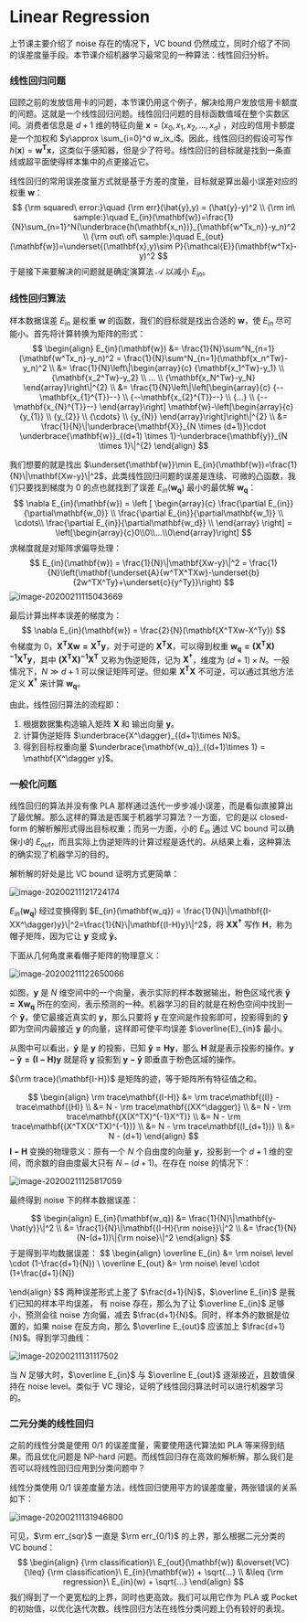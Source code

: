 # Linear Regression

上节课主要介绍了 noise 存在的情况下，VC bound 仍然成立，同时介绍了不同的误差度量手段。本节课介绍机器学习最常见的一种算法：线性回归分析。

### 线性回归问题

回顾之前的发放信用卡的问题，本节课仍用这个例子，解决给用户发放信用卡额度的问题。这就是一个线性回归问题。线性回归问题的目标函数值域在整个实数区间。消费者信息是 $d+1$ 维的特征向量 $\mathbf{x}=(x_0,x_1,x_2,...,x_d)$ ，对应的信用卡额度是一个加权和 $y\approx \sum_{i=0}^d w_ix_i$。因此，线性回归的假设可写作 $h(\mathbf{x})=\mathbf{w^Tx}$，这类似于感知器，但是少了符号。线性回归的目标就是找到一条直线或超平面使得样本集中的点更接近它。

线性回归的常用误差度量方式就是基于方差的度量，目标就是算出最小误差对应的权重 $\mathbf{w}$：
$$
{\rm squared\ error:}\quad {\rm err}(\hat{y},y) = (\hat{y}-y)^2 \\
{\rm in\ sample:}\quad E_{in}(\mathbf{w})=\frac{1}{N}\sum_{n=1}^N(\underbrace{h(\mathbf{x_n})}_{\mathbf{w^Tx_n}}-y_n)^2 \\
{\rm out\ of\ sample:}\quad E_{out}(\mathbf{w})=\underset{(\mathbf{x},y)\sim P}{\mathcal{E}}(\mathbf{w^Tx}-y)^2
$$
于是接下来要解决的问题就是确定演算法 $\mathcal{A}$ 以减小 $E_{in}$。

### 线性回归算法

样本数据误差 $E_{in}$ 是权重 $\mathbf{w}$ 的函数，我们的目标就是找出合适的 $\mathbf{w}$，使 $E_{in}$ 尽可能小。首先将计算转换为矩阵的形式：
$$
\begin{align}
E_{in}(\mathbf{w}) &= \frac{1}{N}\sum^N_{n=1}(\mathbf{w^Tx_n}-y_n)^2 = \frac{1}{N}\sum^N_{n=1}(\mathbf{x_n^Tw}-y_n)^2 \\
&= \frac{1}{N}\left\|\begin{array}{c}
{\mathbf{x_1^Tw}-y_1} \\
{\mathbf{x_2^Tw}-y_2} \\
... \\
{\mathbf{x_N^Tw}-y_N}
\end{array}\right\|^{2} \\
&= \frac{1}{N}\left\|\left[\begin{array}{c}
{--\mathbf{x_{1}^{T}}--} \\
{--\mathbf{x_{2}^{T}}--} \\
{...} \\
{--\mathbf{x_{N}^{T}}--}
\end{array}\right] \mathbf{w}-\left[\begin{array}{c}
{y_{1}} \\
{y_{2}} \\
{\cdots} \\
{y_{N}}
\end{array}\right]\right\|^{2} \\
&= \frac{1}{N}\|\underbrace{\mathbf{X}}_{N \times (d+1)}\cdot \underbrace{\mathbf{w}}_{(d+1) \times 1}-\underbrace{\mathbf{y}}_{N \times 1}\|^{2}
\end{align}
$$

我们想要的就是找出 $\underset{\mathbf{w}}\min E_{in}(\mathbf{w})=\frac{1}{N}\|\mathbf{Xw-y}\|^2$，此类线性回归问题的误差是连续、可微的凸函数，我们只要找到梯度为 0 的点也就找到了误差 $E_{in}(\mathbf{w_q})$ 最小的最优解 $\mathbf{w_q}$：
$$
\nabla E_{in}(\mathbf{w}) = \left [ \begin{array}{c}
\frac{\partial E_{in}}{\partial\mathbf{w_0}} \\
\frac{\partial E_{in}}{\partial\mathbf{w_1}} \\
\cdots\\
\frac{\partial E_{in}}{\partial\mathbf{w_d}} \\
\end{array} \right] = \left[\begin{array}{c}0\\0\\...\\0\end{array}\right]
$$
求梯度就是对矩阵求偏导处理：
$$
E_{in}(\mathbf{w}) = \frac{1}{N}\|\mathbf{Xw-y}\|^2 = \frac{1}{N}\left(\mathbf{\underset{A}{w^TX^TXw}-\underset{b}{2w^TX^Ty}+\underset{c}{y^Ty}}\right)
$$
![image-20200211115043669](image-20200211115043669.png)

最后计算出样本误差的梯度为：
$$
\nabla E_{in}(\mathbf{w}) = \frac{2}{N}(\mathbf{X^TXw-X^Ty})
$$
令梯度为 0，$\mathbf{X^TXw=X^Ty}$，对于可逆的 $\mathbf{X^TX}$，可以得到权重 $\mathbf{w_q=(X^TX)^{-1}X^Ty}$，其中 $\mathbf{(X^TX)^{-1}X^T}$ 又称为伪逆矩阵，记为 $\mathbf{X^\dagger}$，维度为 $(d+1)\times N$。一般情况下，$N\gg d+1$ 可以保证矩阵可逆。但如果 $\mathbf{X^TX}$ 不可逆，可以通过其他方法定义 $\mathbf{X^\dagger}$ 来计算 $\mathbf{w_q}$。

由此，线性回归算法的流程即：

1. 根据数据集构造输入矩阵 $\mathbf{X}$ 和 输出向量 $\mathbf{y}$。
2. 计算伪逆矩阵 $\underbrace{X^\dagger}_{(d+1)\times N}$。
3. 得到目标权重向量 $\underbrace{\mathbf{w_q}}_{(d+1)\times 1} = \mathbf{X^\dagger y}$。

### 一般化问题

线性回归的算法并没有像 PLA 那样通过迭代一步步减小误差，而是看似直接算出了最优解。那么这样的算法是否属于机器学习算法？一方面，它的是以 closed-form 的解析解形式得出目标权重；而另一方面，小的 $E_{in}$ 通过 VC bound 可以确保小的 $E_{out}$，而且实际上伪逆矩阵的计算过程是迭代的。从结果上看，这种算法的确实现了机器学习的目的。

解析解的好处是比 VC bound 证明方式更简单：

![image-20200211121724174](image-20200211121724174.png)

$E_{in}(\mathbf{w_q})$ 经过变换得到 $E_{in}(\mathbf{w_q}) = \frac{1}{N}\|\mathbf{(I-XX^\dagger)y}\|^2=\frac{1}{N}\|\mathbf{(I-H)y}\|^2$，将 $\mathbf{XX^\dagger}$ 写作 $\mathbf{H}$，称为帽子矩阵，因为它让 $\mathbf{y}$ 变成 $\mathbf{\hat{y}}$。

下面从几何角度来看帽子矩阵的物理意义：

![image-20200211122650066](image-20200211122650066.png)

如图，$\mathbf{y}$ 是 $N$ 维空间中的一个向量，表示实际的样本数据输出，粉色区域代表 $\mathbf{\hat{y}=Xw_q}$ 所在的空间，表示预测的一种。机器学习的目的就是在粉色空间中找到一个 $\mathbf{\hat{y}}$，使它最接近真实的 $\mathbf{y}$，那么只要将 $\mathbf{y}$ 在空间是作投影即可，投影得到的 $\mathbf{\hat{y}}$ 即为空间内最接近 $\mathbf{y}$ 的向量，这样即可使平均误差 $\overline{E}_{in}$ 最小。

从图中可以看出，$\mathbf{\hat{y}}$ 是 $\mathbf{y}$ 的投影，已知 $\mathbf{\hat{y} = Hy}$，那么 $\mathbf{H}$ 就是表示投影的操作。$\mathbf{y- \hat{y} =(I-H)y}$ 就是将 $\mathbf{y}$ 投影到 $\mathbf{y-\hat{y}}$ 即垂直于粉色区域的操作。

${\rm trace}(\mathbf{I-H})$ 是矩阵的迹，等于矩阵所有特征值之和。

$$
\begin{align}
\rm trace\mathbf{(I-H)} &= \rm trace\mathbf{(I)} - trace\mathbf{(H)} \\
&= N - \rm trace\mathbf{(XX^\dagger)} \\
&= N - \rm trace\mathbf{(X(X^TX)^{-1}X^T)} \\
&= N - \rm trace\mathbf{(X^TX(X^TX)^{-1})} \\
&= N - \rm trace\mathbf{(I_{d+1})} \\
&= N - (d+1)
\end{align}
$$
$\mathbf{I-H}$ 变换的物理意义：原有一个 $N$ 个自由度的向量 $\mathbf{y}$，投影到一个 $d+1$ 维的空间，而余数的自由度最大只有 $N-(d+1)$。在存在 noise 的情况下：

![image-20200211125817059](image-20200211125817059.png)

最终得到 noise 下的样本数据误差：

$$
\begin{align}
E_{in}(\mathbf{w_q}) &= \frac{1}{N}\|\mathbf{y-\hat{y}}\|^2  \\
&= \frac{1}{N}\|\mathbf{(I-H){\rm noise}}\|^2 \\
&= \frac{1}{N}(N-(d+1))\|{\rm noise}\|^2
\end{align}
$$
于是得到平均数据误差：
$$
\begin{align}
\overline E_{in} &= \rm noise\ level \cdot (1-\frac{d+1}{N}) \\
\overline E_{out} &= \rm noise\ level \cdot (1+\frac{d+1}{N})

\end{align}
$$
两种误差形式上差了 $\frac{d+1}{N}$，$\overline E_{in}$ 是我们已知的样本平均误差， 有 noise 存在，那么为了让 $\overline E_{in}$ 足够小，预测会往 noise 方向偏，减去 $\frac{d+1}{N}$。同时，样本外的数据是位置的，如果 noise 在反方向，那么 $\overline E_{out}$ 应该加上 $\frac{d+1}{N}$。得到学习曲线：

![image-20200211131117502](image-20200211131117502.png)

当 $N$ 足够大时，$\overline E_{in}$ 与 $\overline E_{out}$ 逐渐接近，且数值保持在 noise level。类似于 VC 理论，证明了线性回归算法时可以进行机器学习的。

### 二元分类的线性回归

之前的线性分类是使用 0/1 的误差度量，需要使用迭代算法如 PLA 等来得到结果。而且优化问题是 NP-hard 问题。而线性回归存在高效的解析解，那么我们是否可以将线性回归应用到分类问题中？

线性分类使用 0/1 误差度量方法，线性回归使用平方的误差度量，两张错误的关系如下：

![image-20200211131946800](image-20200211131946800.png)

可见，$\rm err_{sqr}$ 一直是 $\rm err_{0/1}$ 的上界，那么根据二元分类的 VC bound：
$$
\begin{align}
{\rm classification}\ E_{out}(\mathbf{w}) &\overset{VC}{\leq} {\rm classification}\ E_{in}(\mathbf{w}) + \sqrt{...} \\
&\leq {\rm regression}\ E_{in}(w) + \sqrt{...}
\end{align}
$$
我们得到了一个更宽松的上界，同时也更高效。我们可以用它作为 PLA 或 Pocket 的初始值，以优化迭代次数。线性回归方法在线性分类问题上仍有较好的表现。